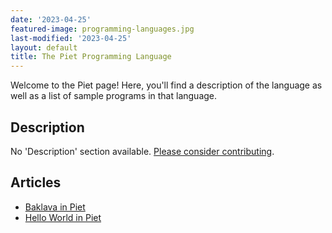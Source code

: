```yaml
---
date: '2023-04-25'
featured-image: programming-languages.jpg
last-modified: '2023-04-25'
layout: default
title: The Piet Programming Language
---
```


Welcome to the Piet page! Here, you'll find a description of the language as well as a list of sample programs in that language.

## Description

No 'Description' section available. [Please consider contributing](https://github.com/TheRenegadeCoder/sample-programs-website).

## Articles

- [Baklava in Piet](https://sampleprograms.io/projects/baklava/piet)
- [Hello World in Piet](https://sampleprograms.io/projects/hello-world/piet)